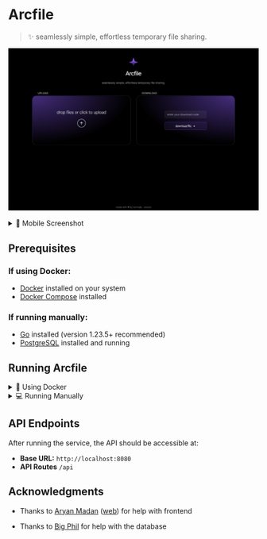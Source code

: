 # Arcfile

> ✨ seamlessly simple, effortless temporary file sharing.

![arcfile](./public/img/ui/desktop.png)
<details>
    <summary>📱 Mobile Screenshot</summary>

![arcfile](./public/img/ui/mobile.png)
</details>

## Prerequisites

### If using Docker:
- [Docker](https://docs.docker.com/get-docker/) installed on your system
- [Docker Compose](https://docs.docker.com/compose/install/) installed

### If running manually:
- [Go](https://go.dev/dl/) installed (version 1.23.5+ recommended)
- [PostgreSQL](https://www.postgresql.org/download/) installed and running


##  Running Arcfile

<details>
    <summary>🐳 Using Docker</summary>

1. **Clone the repository:**
```sh
git clone https://github.com/nxrmqlly/arcfile.git
cd arcfile
```

2. **Start the services:**
```sh
docker-compose up -d --build
```
This will build and start both the database and the API service.


3. **Stop the services:**
```sh
docker-compose down
```
</details>

<details>
    <summary>💻 Running Manually</summary>

1. **Start PostgreSQL**
- Ensure PostgreSQL is running locally with the following credentials:
    - **User:** `youruser`
    - **Password:** `yourpassword`
    - **Database:** `yourdb`
    - **Port:** `5432`

If using `psql`, you can create the database manually:
```sh
psql -U youruser -c "CREATE DATABASE yourdb;"
```

2. **Clone the repository:**
```sh
git clone https://github.com/nxrmqlly/arcfile.git
cd arcfile
```

3. **Set up environment variables:**
Rename `.env.example` to `.env` and update the values:
```env
# Your PostgreSQL database connection string
DATABASE_URL=postgres://youruser:yourpassword@localhost:5432/yourdb

# Gin mode: log levels, basically
GIN_MODE=release

# Set to true to listen on all interfaces (0.0.0.0), or false for localhost only
HOST=true 

# Maximum upload size in MiB (Mebibytes) (default is 32 MiB)
MAX_UPLOAD_SIZE=32
```

4. **Build and run the application:**
```sh
go mod download
go build -o main ./cmd/api/main.go
./main
```

</details>


## API Endpoints
After running the service, the API should be accessible at:
- **Base URL:** `http://localhost:8080`
- **API Routes** `/api`


## Acknowledgments

- Thanks to [Aryan Madan](https://github.com/aryan-madan) ([web](https://aryanmadan.vercel.app)) for help with frontend 

- Thanks to [Big Phil](https://github.com/deitrix) for help with the database